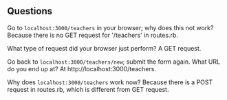## Questions

Go to `localhost:3000/teachers` in your browser; why does this not work?
Because there is no GET request for '/teachers' in routes.rb.

What type of request did your browser just perform?
A GET request.

Go back to `localhost:3000/teachers/new`; submit the form again. What URL do you end up at?
At http://localhost:3000/teachers.

Why does `localhost:3000/teachers` work now?
Because there is a POST request in routes.rb, which is different from GET request.

